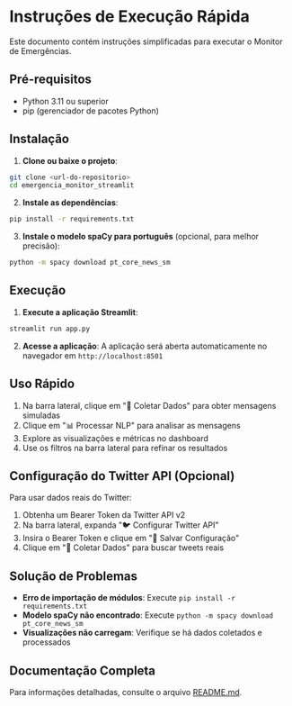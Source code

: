 # Instruções de Execução Rápida

Este documento contém instruções simplificadas para executar o Monitor de Emergências.

## Pré-requisitos

- Python 3.11 ou superior
- pip (gerenciador de pacotes Python)

## Instalação

1. **Clone ou baixe o projeto**:
```bash
git clone <url-do-repositorio>
cd emergencia_monitor_streamlit
```

2. **Instale as dependências**:
```bash
pip install -r requirements.txt
```

3. **Instale o modelo spaCy para português** (opcional, para melhor precisão):
```bash
python -m spacy download pt_core_news_sm
```

## Execução

1. **Execute a aplicação Streamlit**:
```bash
streamlit run app.py
```

2. **Acesse a aplicação**:
A aplicação será aberta automaticamente no navegador em `http://localhost:8501`

## Uso Rápido

1. Na barra lateral, clique em "🔄 Coletar Dados" para obter mensagens simuladas
2. Clique em "📊 Processar NLP" para analisar as mensagens
3. Explore as visualizações e métricas no dashboard
4. Use os filtros na barra lateral para refinar os resultados

## Configuração do Twitter API (Opcional)

Para usar dados reais do Twitter:

1. Obtenha um Bearer Token da Twitter API v2
2. Na barra lateral, expanda "🐦 Configurar Twitter API"
3. Insira o Bearer Token e clique em "💾 Salvar Configuração"
4. Clique em "🔄 Coletar Dados" para buscar tweets reais

## Solução de Problemas

- **Erro de importação de módulos**: Execute `pip install -r requirements.txt`
- **Modelo spaCy não encontrado**: Execute `python -m spacy download pt_core_news_sm`
- **Visualizações não carregam**: Verifique se há dados coletados e processados

## Documentação Completa

Para informações detalhadas, consulte o arquivo [README.md](README.md).

